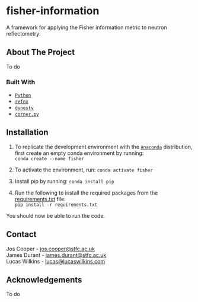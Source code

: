 # fisher-information
A framework for applying the Fisher information metric to neutron reflectometry.

## About The Project
To do

### Built With
* [`Python`](https://www.python.org/)
* [`refnx`](https://refnx.readthedocs.io/en/latest/)
* [`dynesty`](https://dynesty.readthedocs.io/en/latest/)
* [`corner.py`](https://corner.readthedocs.io/en/latest/)

## Installation
1. To replicate the development environment with the [`Anaconda`](https://www.anaconda.com/products/individual) distribution, first create an empty conda environment by running: <br /> ```conda create --name fisher```

2. To activate the environment, run: ```conda activate fisher```

3. Install pip by running: ```conda install pip```

4. Run the following to install the required packages from the [requirements.txt](/requirements.txt) file: <br />
   ```pip install -r requirements.txt```

You should now be able to run the code.

## Contact
Jos Cooper     - jos.cooper@stfc.ac.uk\
James Durant   - james.durant@stfc.ac.uk\
Lucas Wilkins  - lucas@lucaswilkins.com

## Acknowledgements
To do
